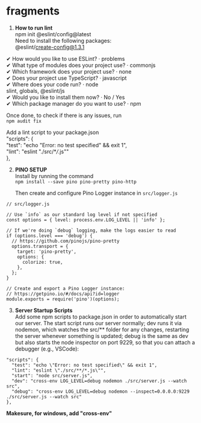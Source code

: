 # fragments

1. **How to run lint**  
   npm init @eslint/config@latest  
   Need to install the following packages:  
   @eslint/create-config@1.3.1

✔ How would you like to use ESLint? · problems  
 ✔ What type of modules does your project use? · commonjs  
 ✔ Which framework does your project use? · none  
 ✔ Does your project use TypeScript? · javascript  
 ✔ Where does your code run? · node  
 slint, globals, @eslint/js  
 ✔ Would you like to install them now? · No / Yes  
 ✔ Which package manager do you want to use? · npm

Once done, to check if there is any issues, run  
 `npm audit fix`

Add a lint script to your package.json  
"scripts": {  
 "test": "echo \"Error: no test specified\" && exit 1",  
 "lint": "eslint \"./src/\*_/_.js\""  
 },

2. **PINO SETUP**  
   Install by running the command  
   `npm install --save pino pino-pretty pino-http`

   Then create and configure Pino Logger instance in `src/logger.js`

```
// src/logger.js

// Use `info` as our standard log level if not specified
const options = { level: process.env.LOG_LEVEL || 'info' };

// If we're doing `debug` logging, make the logs easier to read
if (options.level === 'debug') {
  // https://github.com/pinojs/pino-pretty
  options.transport = {
    target: 'pino-pretty',
    options: {
      colorize: true,
    },
  };
}

// Create and export a Pino Logger instance:
// https://getpino.io/#/docs/api?id=logger
module.exports = require('pino')(options);
```

3. **Server Startup Scripts**  
   Add some npm scripts to package.json in order to automatically start our server. The start script runs our server normally; dev runs it via nodemon, which watches the src/\*\* folder for any changes, restarting the server whenever something is updated; debug is the same as dev but also starts the node inspector on port 9229, so that you can attach a debugger (e.g., VSCode):

```
"scripts": {
  "test": "echo \"Error: no test specified\" && exit 1",
  "lint": "eslint \"./src/**/*.js\"",
  "start": "node src/server.js",
  "dev": "cross-env LOG_LEVEL=debug nodemon ./src/server.js --watch src",
  "debug": "cross-env LOG_LEVEL=debug nodemon --inspect=0.0.0.0:9229 ./src/server.js --watch src"
},
```

**Makesure, for windows, add "cross-env"**
